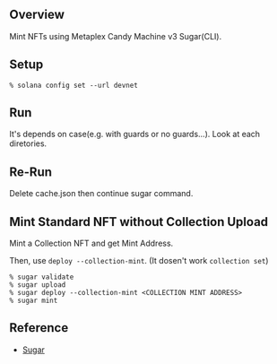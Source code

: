 ## Overview
Mint NFTs using Metaplex Candy Machine v3 Sugar(CLI).

## Setup
```
% solana config set --url devnet
```

## Run
It's depends on case(e.g. with guards or no guards...). Look at each diretories.

## Re-Run
Delete cache.json then continue sugar command.

## Mint Standard NFT without Collection Upload
Mint a Collection NFT and get Mint Address.  

Then, use `deploy --collection-mint`. (It dosen't work `collection set`)

```
% sugar validate
% sugar upload
% sugar deploy --collection-mint <COLLECTION MINT ADDRESS>
% sugar mint
```

## Reference
- [Sugar](https://docs.metaplex.com/programs/candy-machine/how-to-guides/my-first-candy-machine-part1)